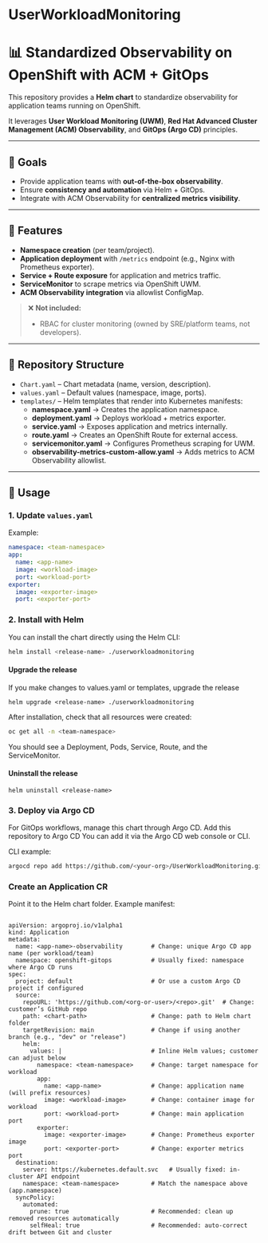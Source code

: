 # UserWorkloadMonitoring

# 📊 Standardized Observability on OpenShift with ACM + GitOps

This repository provides a **Helm chart** to standardize observability for application teams running on OpenShift.

It leverages **User Workload Monitoring (UWM)**, **Red Hat Advanced Cluster Management (ACM) Observability**, and **GitOps (Argo CD)** principles.

---

## 🎯 Goals
- Provide application teams with **out-of-the-box observability**.  
- Ensure **consistency and automation** via Helm + GitOps.  
- Integrate with ACM Observability for **centralized metrics visibility**.  

---

## 🚀 Features
- **Namespace creation** (per team/project).  
- **Application deployment** with `/metrics` endpoint (e.g., Nginx with Prometheus exporter).  
- **Service + Route exposure** for application and metrics traffic.  
- **ServiceMonitor** to scrape metrics via OpenShift UWM.  
- **ACM Observability integration** via allowlist ConfigMap.  

> ❌ **Not included:**  
> - RBAC for cluster monitoring (owned by SRE/platform teams, not developers).

---

## 📂 Repository Structure

- `Chart.yaml` – Chart metadata (name, version, description).  
- `values.yaml` – Default values (namespace, image, ports).  
- `templates/` – Helm templates that render into Kubernetes manifests:  
  - **namespace.yaml** → Creates the application namespace.  
  - **deployment.yaml** → Deploys workload + metrics exporter.  
  - **service.yaml** → Exposes application and metrics internally.  
  - **route.yaml** → Creates an OpenShift Route for external access.  
  - **servicemonitor.yaml** → Configures Prometheus scraping for UWM.  
  - **observability-metrics-custom-allow.yaml** → Adds metrics to ACM Observability allowlist.  

---

## 📖 Usage

### 1. Update `values.yaml`
Example:
```yaml
namespace: <team-namespace>
app:
  name: <app-name>
  image: <workload-image>
  port: <workload-port>
exporter:
  image: <exporter-image>
  port: <exporter-port>


```
### 2. Install with Helm

You can install the chart directly using the Helm CLI:

```bash
helm install <release-name> ./userworkloadmonitoring

```

#### Upgrade the release

If you make changes to values.yaml or templates, upgrade the release
```
helm upgrade <release-name> ./userworkloadmonitoring
```

After installation, check that all resources were created:

```bash
oc get all -n <team-namespace>
```
You should see a Deployment, Pods, Service, Route, and the ServiceMonitor.

#### Uninstall the release

```
helm uninstall <release-name>
```
### 3. Deploy via Argo CD

For GitOps workflows, manage this chart through Argo CD. 
Add this repository to Argo CD
You can add it via the Argo CD web console or CLI.

CLI example:

```bash
argocd repo add https://github.com/<your-org>/UserWorkloadMonitoring.git
```

### Create an Application CR
Point it to the Helm chart folder. Example manifest:
```

apiVersion: argoproj.io/v1alpha1
kind: Application
metadata:
  name: <app-name>-observability        # Change: unique Argo CD app name (per workload/team)
  namespace: openshift-gitops           # Usually fixed: namespace where Argo CD runs
spec:
  project: default                      # Or use a custom Argo CD project if configured
  source:
    repoURL: 'https://github.com/<org-or-user>/<repo>.git'  # Change: customer’s GitHub repo
    path: <chart-path>                  # Change: path to Helm chart folder
    targetRevision: main                # Change if using another branch (e.g., "dev" or "release")
    helm:
      values: |                         # Inline Helm values; customer can adjust below
        namespace: <team-namespace>     # Change: target namespace for workload
        app:
          name: <app-name>              # Change: application name (will prefix resources)
          image: <workload-image>       # Change: container image for workload
          port: <workload-port>         # Change: main application port
        exporter:
          image: <exporter-image>       # Change: Prometheus exporter image
          port: <exporter-port>         # Change: exporter metrics port
  destination:
    server: https://kubernetes.default.svc   # Usually fixed: in-cluster API endpoint
    namespace: <team-namespace>         # Match the namespace above (app.namespace)
  syncPolicy:
    automated:
      prune: true                       # Recommended: clean up removed resources automatically
      selfHeal: true                    # Recommended: auto-correct drift between Git and cluster



